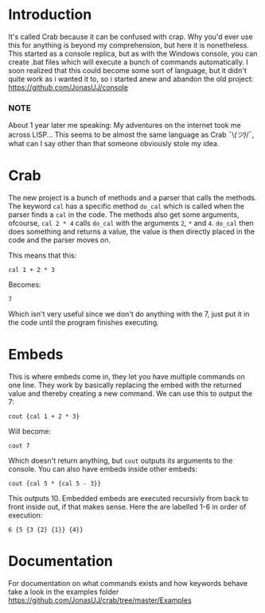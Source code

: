 # Introduction
It's called Crab because it can be confused with crap. Why you'd ever use this for anything is beyond my comprehension, but here it is nonetheless.
This started as a console replica, but as with the Windows console, you can create .bat files which will execute a bunch of commands automatically. I soon realized that this could become some sort of language, but it didn't quite work as i wanted it to, so i started anew and abandon the old project: https://github.com/JonasUJ/console

### NOTE
About 1 year later me speaking: My adventures on the internet took me across LISP... This seems to be almost the same language as Crab ¯\\_(ツ)_/¯, what can I say other than that someone obviously stole my idea.

# Crab
The new project is a bunch of methods and a parser that calls the methods. The keyword `cal` has a specific method `do_cal` which is called when the parser finds a `cal` in the code. The methods also get some arguments, ofcourse, `cal 2 * 4` calls `do_cal` with the arguments `2`, `*` and `4`. `do_cal` then does something and returns a value, the value is then directly placed in the code and the parser moves on.

This means that this:
```
cal 1 + 2 * 3
```
Becomes:
```
7
```
Which isn't very useful since we don't do anything with the 7, just put it in the code until the program finishes executing.

# Embeds
This is where embeds come in, they let you have multiple commands on one line. 
They work by basically replacing the embed with the returned value and thereby creating a new command. We can use this to output the 7:
```
cout {cal 1 + 2 * 3}
```
Will become:
```
cout 7
```
Which doesn't return anything, but `cout` outputs its arguments to the console. You can also have embeds inside other embeds:
```
cout {cal 5 * {cal 5 - 3}}
```
This outputs 10.
Embedded embeds are executed recursivly from back to front inside out, if that makes sense. Here the are labelled 1-6 in order of execution:
```
6 {5 {3 {2} {1}} {4}}
```

# Documentation
For documentation on what commands exists and how keywords behave take a look in the examples folder https://github.com/JonasUJ/crab/tree/master/Examples
